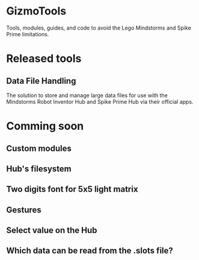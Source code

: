 # GizmoTools
Tools, modules, guides, and code to avoid the Lego Mindstorms and Spike Prime limitations.

# Released tools

## Data File Handling
The solution to store and manage large data files for use with the Mindstorms Robot Inventor Hub and Spike Prime Hub via their official apps.

# Comming soon

## Custom modules
## Hub's filesystem
## Two digits font for 5x5 light matrix
## Gestures
## Select value on the Hub
## Which data can be read from the .slots file?
